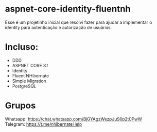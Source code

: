 # aspnet-core-identity-fluentnh
Esse é um projetinho inicial que resolvi fazer para ajudar a implementar o identity para autenticação e autorização de usuários.

# Incluso:
* DDD
* ASPNET CORE 3.1
* Identity
* Fluent NHibernate
* Simple Migration
* PostgreSQL

# Grupos
Whatsapp: https://chat.whatsapp.com/BjGYAgzWezpJuS0p2t0PwW
Telegram: https://t.me/nhibernateHelp
